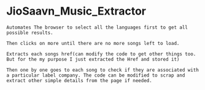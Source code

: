 # JioSaavn_Music_Extractor

`Automates The browser to select all the languages first to get all possible results.`

`Then clicks on more until there are no more songs left to load.`

`Extracts each songs href(can modify the code to get other things too. But for the my purpose I just extracted the Href and stored it)`

`Then one by one goes to each song to check if they are associated with a particular label company. The code can be modified to scrap and extract other simple details from the page if needed.`
